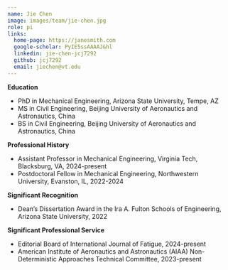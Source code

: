 ```yaml
---
name: Jie Chen
image: images/team/jie-chen.jpg
role: pi
links:
  home-page: https://janesmith.com
  google-scholar: PyIE5ssAAAAJ&hl
  linkedin: jie-chen-jcj7292
  github: jcj7292
  email: jiechen@vt.edu
---
```


**Education**

- PhD in Mechanical Engineering, Arizona State University, Tempe, AZ <br>
- MS in Civil Engineering, Beijing University of Aeronautics and Astronautics, China <br>
- BS in Civil Engineering, Beijing University of Aeronautics and Astronautics, China

**Professional History**

- Assistant Professor in Mechanical Engineering, Virginia Tech, Blacksburg, VA, 2024-present
- Postdoctoral Fellow in Mechanical Engineering, Northwestern University, Evanston, IL, 2022-2024

**Significant Recognition**

- Dean’s Dissertation Award in the Ira A. Fulton Schools of Engineering, Arizona State University, 2022

**Significant Professional Service**

- Editorial Board of International Journal of Fatigue, 2024-present  <br>
- American Institute of Aeronautics and Astronautics (AIAA) Non-Deterministic Approaches Technical Committee, 2023-present

